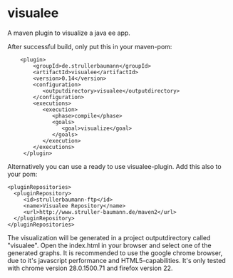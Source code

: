 visualee
========

A maven plugin to visualize a java ee app.

After successful build, only put this in your maven-pom:

        <plugin>
            <groupId>de.strullerbaumann</groupId>
            <artifactId>visualee</artifactId>
            <version>0.14</version>
            <configuration>
               <outputdirectory>visualee</outputdirectory>
            </configuration>
            <executions>
               <execution>
                  <phase>compile</phase>
                  <goals>
                     <goal>visualize</goal>
                  </goals>
               </execution>
            </executions>
         </plugin>

Alternatively you can use a ready to use visualee-plugin.
Add this also to your pom:

    <pluginRepositories>
      <pluginRepository>
         <id>strullerbaumann-ftp</id>
         <name>Visualee Repository</name>
         <url>http://www.struller-baumann.de/maven2</url>
      </pluginRepository>
    </pluginRepositories>

The visualization will be generated in a project outputdirectory called "visualee".
Open the index.html in your browser and select one of the generated graphs.
It is recommended to use the google chrome browser, due to it's javascript performance and HTML5-capabilities.
It's only tested with chrome version 28.0.1500.71 and firefox version 22.
